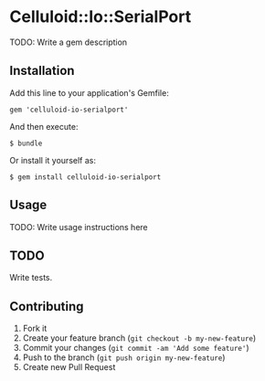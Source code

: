 # Celluloid::Io::SerialPort

TODO: Write a gem description

## Installation

Add this line to your application's Gemfile:

    gem 'celluloid-io-serialport'

And then execute:

    $ bundle

Or install it yourself as:

    $ gem install celluloid-io-serialport

## Usage

TODO: Write usage instructions here

## TODO

Write tests.

## Contributing

1. Fork it
2. Create your feature branch (`git checkout -b my-new-feature`)
3. Commit your changes (`git commit -am 'Add some feature'`)
4. Push to the branch (`git push origin my-new-feature`)
5. Create new Pull Request